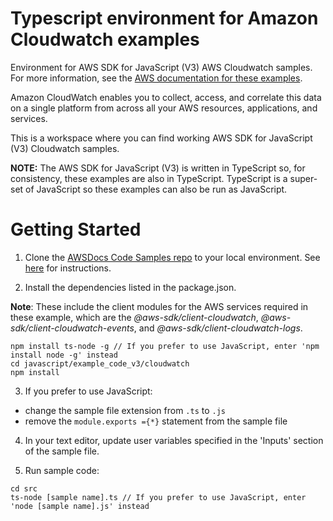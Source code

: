 # Typescript environment for Amazon Cloudwatch examples
Environment for AWS SDK for JavaScript (V3) AWS Cloudwatch samples. For more information, see the 
[AWS documentation for these examples](https://docs.aws.amazon.com/sdk-for-javascript/v3/developer-guide/cloudwatch-examples.html).

Amazon CloudWatch enables you to collect, access, and correlate this data on a single platform from across all your AWS resources, applications, and services.

This is a workspace where you can find working AWS SDK for JavaScript (V3) Cloudwatch samples. 

**NOTE:** The AWS SDK for JavaScript (V3) is written in TypeScript so, for consistency, these examples are also in TypeScript. TypeScript is
a super-set of JavaScript so these examples can also be run as JavaScript.
# Getting Started

1. Clone the [AWSDocs Code Samples repo](https://github.com/awsdocs/aws-doc-sdk-examples) to your local environment. 
See [here](https://docs.github.com/en/github/creating-cloning-and-archiving-repositories/cloning-a-repository) for 
instructions.

2. Install the dependencies listed in the package.json.

**Note**: These include the client modules for the AWS services required in these example, 
which are the *@aws-sdk/client-cloudwatch*, *@aws-sdk/client-cloudwatch-events*, and *@aws-sdk/client-cloudwatch-logs*.
```
npm install ts-node -g // If you prefer to use JavaScript, enter 'npm install node -g' instead
cd javascript/example_code_v3/cloudwatch 
npm install
```
3. If you prefer to use JavaScript:
- change the sample file extension from ```.ts``` to ```.js```
- remove the ```module.exports ={*}``` statement from the sample file

4. In your text editor, update user variables specified in the 'Inputs' section of the sample file.

5. Run sample code:
```
cd src
ts-node [sample name].ts // If you prefer to use JavaScript, enter 'node [sample name].js' instead
```

